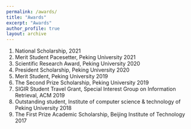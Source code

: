 ```yaml
---
permalink: /awards/
title: "Awards"
excerpt: "Awards"
author_profile: true
layout: archive
---
```


1. National Scholarship, 2021
1. Merit Student Pacesetter, Peking University 2021
1. Scientific Research Award, Peking University 2020
1. President Scholarship, Peking University 2020
1. Merit Student, Peking University 2019
1. The Second Prize Scholarship, Peking University 2019 
1. SIGIR Student Travel Grant, Special Interest Group on Information Retrieval, ACM 2019 
1. Outstanding student, Institute of computer science & technology of Peking University 2018 
1. The First Prize Academic Scholarship, Beijing Institute of Technology 2017
